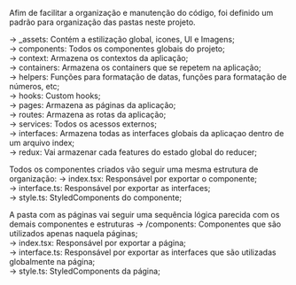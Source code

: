 Afim de facilitar a organização e manutenção do código, foi definido um padrão para organização das pastas neste projeto.

→ \_assets: Contém a estilização global, icones, UI e Imagens; <br />
→ components: Todos os componentes globais do projeto; <br />
→ context: Armazena os contextos da aplicação; <br />
→ containers: Armazena os containers que se repetem na aplicação; <br />
→ helpers: Funções para formatação de datas, funções para formatação de números, etc; <br />
→ hooks: Custom hooks; <br />
→ pages: Armazena as páginas da aplicação; <br />
→ routes: Armazena as rotas da aplicação; <br />
→ services: Todos os acessos externos; <br />
→ interfaces: Armazena todas as interfaces globais da aplicaçao dentro de um arquivo index; <br />
→ redux: Vai armazenar cada features do estado global do reducer; <br />

Todos os componentes criados vão seguir uma mesma estrutura de organização:
→ index.tsx: Responsável por exportar o componente; <br />
→ interface.ts: Responsável por exportar as interfaces; <br />
→ style.ts: StyledComponents do componente; <br />

A pasta com as páginas vai seguir uma sequência lógica parecida com os demais componentes e estruturas
→ /components: Componentes que são utilizados apenas naquela páginas; <br />
→ index.tsx: Responsável por exportar a página; <br />
→ interface.ts: Responsável por exportar as interfaces que são utilizadas globalmente na página; <br />
→ style.ts: StyledComponents da página; <br />
